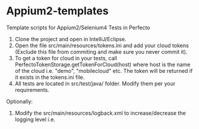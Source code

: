 # Appium2-templates
Template scripts for Appium2/Selenium4 Tests in Perfecto

1. Clone the project and open in IntelliJ/Eclipse.
2. Open the file src/main/resources/tokens.ini and add your cloud tokens (Exclude this file from commiting and make sure you never commit it).
3. To get a token for cloud in your tests, call PerfectoTokenStorage.getTokenForCloud(host) where host is the name of the cloud i.e. "demo", "mobilecloud" etc. The token will be returned if it exists in the tokens.ini file.
4. All tests are located in src/test/java/ folder. Modify them per your requirements. 
   
Optionally:
1. Modify the src/main/resources/logback.xml to increase/decrease the logging level i.e. <root level="debug">
